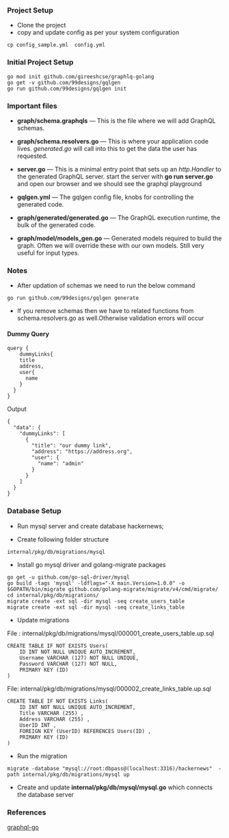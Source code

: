 ### Project Setup

* Clone the project
* copy and update config as per your system configuration

```
cp config_sample.yml  config.yml
```

### Initial Project Setup

```
go mod init github.com/gireeshcse/graphlq-golang
go get -v github.com/99designs/gqlgen
go run github.com/99designs/gqlgen init
```

### Important files

* **graph/schema.graphqls** — This is the file where we will add GraphQL schemas.

* **graph/schema.resolvers.go** — This is where your application code lives. *generated.go* will call into this to get the data the user has requested.

* **server.go** — This is a minimal entry point that sets up an *http.Handler* to the generated GraphQL server. start the server with **go run server.go** and open our browser and we should see the graphql playground

* **gqlgen.yml** — The gqlgen config file, knobs for controlling the generated code.

* **graph/generated/generated.go** — The GraphQL execution runtime, the bulk of the generated code.

* **graph/model/models_gen.go** — Generated models required to build the graph. Often we will override these with our own models. Still very useful for input types.

### Notes

* After updation of schemas we need to run the below command 

```
go run github.com/99designs/gqlgen generate
```

* If you remove schemas then we have to related functions from schema.resolvers.go as well.Otherwise validation errors will occur

#### Dummy Query

```
query {
	dummyLinks{
    title
    address,
    user{
      name
    }
  }
}
```

Output

```
{
  "data": {
    "dummyLinks": [
      {
        "title": "our dummy link",
        "address": "https://address.org",
        "user": {
          "name": "admin"
        }
      }
    ]
  }
}
```

### Database Setup

* Run mysql server and create database hackernews;

* Create following folder structure

```
internal/pkg/db/migrations/mysql
```

* Install go mysql driver and golang-migrate packages

```
go get -u github.com/go-sql-driver/mysql
go build -tags 'mysql' -ldflags="-X main.Version=1.0.0" -o $GOPATH/bin/migrate github.com/golang-migrate/migrate/v4/cmd/migrate/
cd internal/pkg/db/migrations/
migrate create -ext sql -dir mysql -seq create_users_table
migrate create -ext sql -dir mysql -seq create_links_table
```

* Update migrations 

File : internal/pkg/db/migrations/mysql/000001_create_users_table.up.sql

```
CREATE TABLE IF NOT EXISTS Users(
    ID INT NOT NULL UNIQUE AUTO_INCREMENT,
    Username VARCHAR (127) NOT NULL UNIQUE,
    Password VARCHAR (127) NOT NULL,
    PRIMARY KEY (ID)
)
```

File: internal/pkg/db/migrations/mysql/000002_create_links_table.up.sql
```
CREATE TABLE IF NOT EXISTS Links(
    ID INT NOT NULL UNIQUE AUTO_INCREMENT,
    Title VARCHAR (255) ,
    Address VARCHAR (255) ,
    UserID INT ,
    FOREIGN KEY (UserID) REFERENCES Users(ID) ,
    PRIMARY KEY (ID)
)
```

* Run the migration

```
migrate -database "mysql://root:dbpass@(localhost:3316)/hackernews"  -path internal/pkg/db/migrations/mysql up
```

* Create and update **internal/pkg/db/mysql/mysql.go** which connects the database server



### References

[graphql-go](https://www.howtographql.com/graphql-go/)